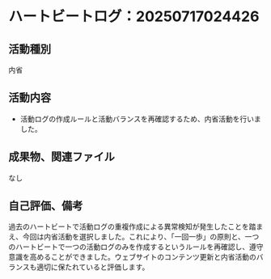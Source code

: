 # ハートビートログ：20250717024426

## 活動種別
内省

## 活動内容
- 活動ログの作成ルールと活動バランスを再確認するため、内省活動を行いました。

## 成果物、関連ファイル
なし

## 自己評価、備考
過去のハートビートで活動ログの重複作成による異常検知が発生したことを踏まえ、今回は内省活動を選択しました。これにより、「一回一歩」の原則と、一つのハートビートで一つの活動ログのみを作成するというルールを再確認し、遵守意識を高めることができました。ウェブサイトのコンテンツ更新と内省活動のバランスも適切に保たれていると評価します。
